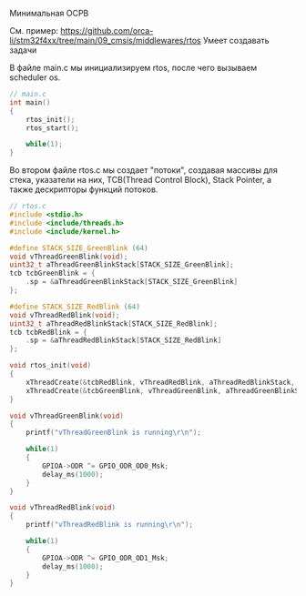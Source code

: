 Минимальная ОСРВ

См. пример: https://github.com/orca-li/stm32f4xx/tree/main/09_cmsis/middlewares/rtos
Умеет создавать задачи

В файле main.c мы инициализируем rtos, после чего вызываем scheduler os.

```c
// main.c
int main()
{
    rtos_init();
    rtos_start();

    while(1);
}
```

Во втором файле rtos.c мы создает "потоки", создавая массивы для стека, указатели на них, TCB(Thread Control Block), Stack Pointer, а также дескрипторы функций потоков.

```c
// rtos.c
#include <stdio.h>
#include <include/threads.h>
#include <include/kernel.h>

#define STACK_SIZE_GreenBlink (64)
void vThreadGreenBlink(void);
uint32_t aThreadGreenBlinkStack[STACK_SIZE_GreenBlink];
tcb tcbGreenBlink = {
    .sp = &aThreadGreenBlinkStack[STACK_SIZE_GreenBlink]
};

#define STACK_SIZE_RedBlink (64)
void vThreadRedBlink(void);
uint32_t aThreadRedBlinkStack[STACK_SIZE_RedBlink];
tcb tcbRedBlink = {
    .sp = &aThreadRedBlinkStack[STACK_SIZE_RedBlink]
};

void rtos_init(void)
{
    xThreadCreate(&tcbRedBlink, vThreadRedBlink, aThreadRedBlinkStack, sizeof(aThreadRedBlinkStack));
    xThreadCreate(&tcbGreenBlink, vThreadGreenBlink, aThreadGreenBlinkStack, sizeof(aThreadGreenBlinkStack));
}

void vThreadGreenBlink(void)
{
    printf("vThreadGreenBlink is running\r\n");

    while(1)
    {
        GPIOA->ODR ^= GPIO_ODR_OD0_Msk;
        delay_ms(1000);
    }
}

void vThreadRedBlink(void)
{
    printf("vThreadRedBlink is running\r\n");

    while(1)
    {
        GPIOA->ODR ^= GPIO_ODR_OD1_Msk;
        delay_ms(1000);
    }
}
```